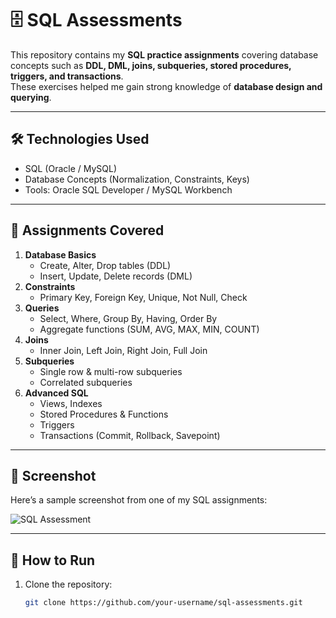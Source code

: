 # 🗄️ SQL Assessments

This repository contains my **SQL practice assignments** covering database concepts such as **DDL, DML, joins, subqueries, stored procedures, triggers, and transactions**.  
These exercises helped me gain strong knowledge of **database design and querying**.

---

## 🛠 Technologies Used
- SQL (Oracle / MySQL)
- Database Concepts (Normalization, Constraints, Keys)
- Tools: Oracle SQL Developer / MySQL Workbench

---

## 📂 Assignments Covered
1. **Database Basics**
   - Create, Alter, Drop tables (DDL)
   - Insert, Update, Delete records (DML)
2. **Constraints**
   - Primary Key, Foreign Key, Unique, Not Null, Check
3. **Queries**
   - Select, Where, Group By, Having, Order By
   - Aggregate functions (SUM, AVG, MAX, MIN, COUNT)
4. **Joins**
   - Inner Join, Left Join, Right Join, Full Join
5. **Subqueries**
   - Single row & multi-row subqueries
   - Correlated subqueries
6. **Advanced SQL**
   - Views, Indexes
   - Stored Procedures & Functions
   - Triggers
   - Transactions (Commit, Rollback, Savepoint)

---

## 📸 Screenshot

Here’s a sample screenshot from one of my SQL assignments:

![SQL Assessment](./images/sql-assessment.jpg)

---

## 🚀 How to Run
1. Clone the repository:
   ```bash
   git clone https://github.com/your-username/sql-assessments.git
